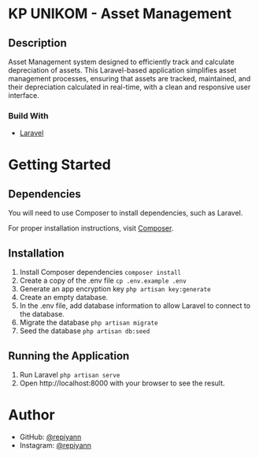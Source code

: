 # KP UNIKOM - Asset Management

## Description

Asset Management system designed to efficiently track and calculate depreciation of assets. This Laravel-based application simplifies asset management processes, ensuring that assets are tracked, maintained, and their depreciation calculated in real-time, with a clean and responsive user interface.

### Build With

* [Laravel](https://laravel.com/)
  
# Getting Started

## Dependencies

You will need to use Composer to install dependencies, such as Laravel.

For proper installation instructions, visit [Composer](https://getcomposer.org/).

## Installation

1. Install Composer dependencies `composer install`
2. Create a copy of the .env file `cp .env.example .env`
3. Generate an app encryption key `php artisan key:generate`
4. Create an empty database.
5. In the .env file, add database information to allow Laravel to connect to the database.
6. Migrate the database `php artisan migrate`
7. Seed the database `php artisan db:seed`

## Running the Application

1. Run Laravel `php artisan serve`
2. Open http://localhost:8000 with your browser to see the result.

# Author

* GitHub: [@repiyann](https://github.com/repiyann)
* Instagram: [@repiyann](https://instagram.com/repiyann)
